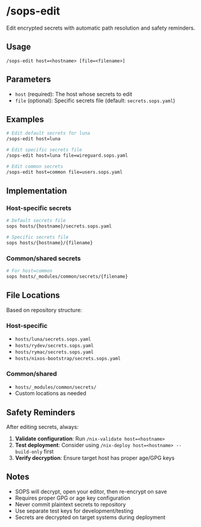 # /sops-edit

Edit encrypted secrets with automatic path resolution and safety reminders.

## Usage

```
/sops-edit host=<hostname> [file=<filename>]
```

## Parameters

- `host` (required): The host whose secrets to edit
- `file` (optional): Specific secrets file (default: `secrets.sops.yaml`)

## Examples

```bash
# Edit default secrets for luna
/sops-edit host=luna

# Edit specific secrets file
/sops-edit host=luna file=wireguard.sops.yaml

# Edit common secrets
/sops-edit host=common file=users.sops.yaml
```

## Implementation

### Host-specific secrets
```bash
# Default secrets file
sops hosts/{hostname}/secrets.sops.yaml

# Specific secrets file
sops hosts/{hostname}/{filename}
```

### Common/shared secrets
```bash
# For host=common
sops hosts/_modules/common/secrets/{filename}
```

## File Locations

Based on repository structure:

### Host-specific
- `hosts/luna/secrets.sops.yaml`
- `hosts/rydev/secrets.sops.yaml`
- `hosts/rymac/secrets.sops.yaml`
- `hosts/nixos-bootstrap/secrets.sops.yaml`

### Common/shared
- `hosts/_modules/common/secrets/`
- Custom locations as needed

## Safety Reminders

After editing secrets, always:

1. **Validate configuration**: Run `/nix-validate host=<hostname>`
2. **Test deployment**: Consider using `/nix-deploy host=<hostname> --build-only` first
3. **Verify decryption**: Ensure target host has proper age/GPG keys

## Notes

- SOPS will decrypt, open your editor, then re-encrypt on save
- Requires proper GPG or age key configuration
- Never commit plaintext secrets to repository
- Use separate test keys for development/testing
- Secrets are decrypted on target systems during deployment
